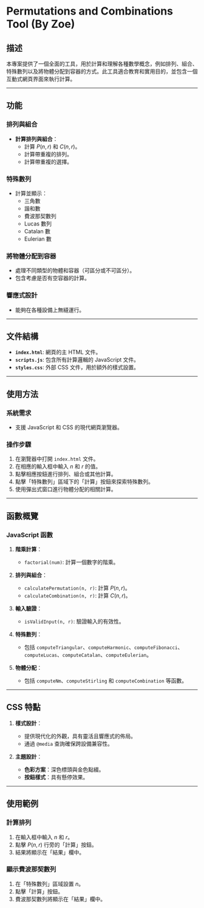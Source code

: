 # Permutations and Combinations Tool (By Zoe)

## 描述
本專案提供了一個全面的工具，用於計算和理解各種數學概念，例如排列、組合、特殊數列以及將物體分配到容器的方式。此工具適合教育和實用目的，並包含一個互動式網頁界面來執行計算。

---

## 功能
### 排列與組合
- **計算排列與組合**：
  - 計算 $P(n, r)$ 和 $C(n, r)$。
  - 計算帶重複的排列。
  - 計算帶重複的選擇。

### 特殊數列
- 計算並顯示：
  - 三角數
  - 諧和數
  - 費波那契數列
  - Lucas 數列
  - Catalan 數
  - Eulerian 數

### 將物體分配到容器
- 處理不同類型的物體和容器（可區分或不可區分）。
- 包含考慮是否有空容器的計算。

### 響應式設計
- 能夠在各種設備上無縫運行。

---

## 文件結構
- **`index.html`**: 網頁的主 HTML 文件。
- **`scripts.js`**: 包含所有計算邏輯的 JavaScript 文件。
- **`styles.css`**: 外部 CSS 文件，用於額外的樣式設置。

---

## 使用方法
### 系統需求
- 支援 JavaScript 和 CSS 的現代網頁瀏覽器。

### 操作步驟
1. 在瀏覽器中打開 `index.html` 文件。
2. 在相應的輸入框中輸入 $n$ 和 $r$ 的值。
3. 點擊相應按鈕進行排列、組合或其他計算。
4. 點擊「特殊數列」區域下的「計算」按鈕來探索特殊數列。
5. 使用彈出式窗口進行物體分配的相關計算。

---

## 函數概覽
### JavaScript 函數
1. **階乘計算**：
   - `factorial(num)`: 計算一個數字的階乘。

2. **排列與組合**：
   - `calculatePermutation(n, r)`: 計算 $P(n, r)$。
   - `calculateCombination(n, r)`: 計算 $C(n, r)$。

3. **輸入驗證**：
   - `isValidInput(n, r)`: 驗證輸入的有效性。

4. **特殊數列**：
   - 包括 `computeTriangular`、`computeHarmonic`、`computeFibonacci`、`computeLucas`、`computeCatalan`、`computeEulerian`。

5. **物體分配**：
   - 包括 `computeNm`、`computeStirling` 和 `computeCombination` 等函數。

---

## CSS 特點
1. **樣式設計**：
   - 提供現代化的外觀，具有靈活且響應式的佈局。
   - 通過 `@media` 查詢確保跨設備兼容性。

2. **主題設計**：
   - **色彩方案**：深色標頭與金色點綴。
   - **按鈕樣式**：具有懸停效果。

---

## 使用範例
### 計算排列
1. 在輸入框中輸入 $n$ 和 $r$。
2. 點擊 $P(n, r)$ 行旁的「計算」按鈕。
3. 結果將顯示在「結果」欄中。

### 顯示費波那契數列
1. 在「特殊數列」區域設置 $n$。
2. 點擊「計算」按鈕。
3. 費波那契數列將顯示在「結果」欄中。
